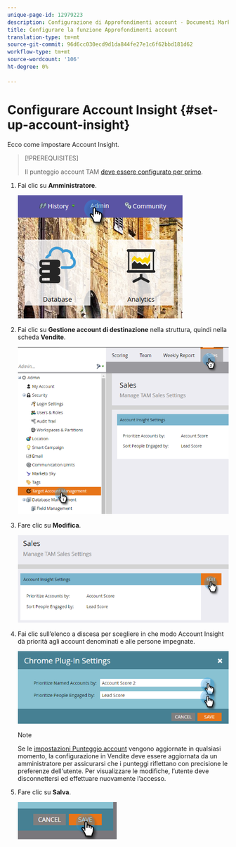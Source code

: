 ```yaml
---
unique-page-id: 12979223
description: Configurazione di Approfondimenti account - Documenti Marketo - Documentazione del prodotto
title: Configurare la funzione Approfondimenti account
translation-type: tm+mt
source-git-commit: 96d6cc030ecd9d1da844fe27e1c6f62bbd181d62
workflow-type: tm+mt
source-wordcount: '106'
ht-degree: 0%

---
```



# Configurare Account Insight {#set-up-account-insight}

Ecco come impostare Account Insight.

>[!PREREQUISITES]
>
>Il punteggio account TAM [deve essere configurato per primo](/help/marketo/product-docs/target-account-management/setup-tam/account-score.md).

1. Fai clic su **Amministratore**.

   ![](assets/admin-1.png)

1. Fai clic su **Gestione account di destinazione** nella struttura, quindi nella scheda **Vendite**.

   ![](assets/set-up-account-insight-2.png)

1. Fare clic su **Modifica**.

   ![](assets/set-up-account-insight-3.png)

1. Fai clic sull’elenco a discesa per scegliere in che modo Account Insight dà priorità agli account denominati e alle persone impegnate.

   ![](assets/four-4.png)

   >[!NOTE]
   >
   >Se le [impostazioni Punteggio account](/help/marketo/product-docs/target-account-management/setup-tam/account-score.md) vengono aggiornate in qualsiasi momento, la configurazione in Vendite deve essere aggiornata da un amministratore per assicurarsi che i punteggi riflettano con precisione le preferenze dell&#39;utente. Per visualizzare le modifiche, l’utente deve disconnettersi ed effettuare nuovamente l’accesso.

1. Fare clic su **Salva**.

   ![](assets/five-4.png)
